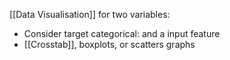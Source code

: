 [[Data Visualisation]] for two variables:
- Consider target categorical: and a input feature
- [[Crosstab]], boxplots, or scatters graphs